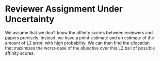# Reviewer Assignment Under Uncertainty

We assume that we don't know the affinity scores between reviewers and papers precisely. Instead, we have a point-estimate and an estimate of the amount of L2 error, with high probability. We can then find the allocation that maximizes the worst-case of the objective over this L2 ball of possible affinity scores. 
